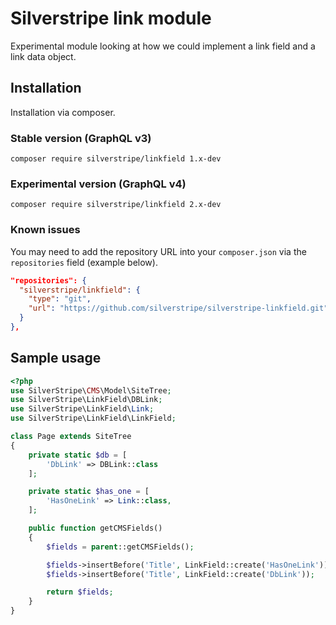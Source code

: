 # Silverstripe link module

Experimental module looking at how we could implement a link field and a link data object.

## Installation

Installation via composer.

### Stable version (GraphQL v3)

`composer require silverstripe/linkfield 1.x-dev`

### Experimental version (GraphQL v4)

`composer require silverstripe/linkfield 2.x-dev`

### Known issues

You may need to add the repository URL into your `composer.json` via the `repositories` field (example below).

```json
"repositories": {
  "silverstripe/linkfield": {
    "type": "git",
    "url": "https://github.com/silverstripe/silverstripe-linkfield.git"
  }
},
```

## Sample usage

```php
<?php
use SilverStripe\CMS\Model\SiteTree;
use SilverStripe\LinkField\DBLink;
use SilverStripe\LinkField\Link;
use SilverStripe\LinkField\LinkField;

class Page extends SiteTree
{
    private static $db = [
        'DbLink' => DBLink::class
    ];

    private static $has_one = [
        'HasOneLink' => Link::class,
    ];

    public function getCMSFields()
    {
        $fields = parent::getCMSFields();

        $fields->insertBefore('Title', LinkField::create('HasOneLink'));
        $fields->insertBefore('Title', LinkField::create('DbLink'));

        return $fields;
    }
}
```
